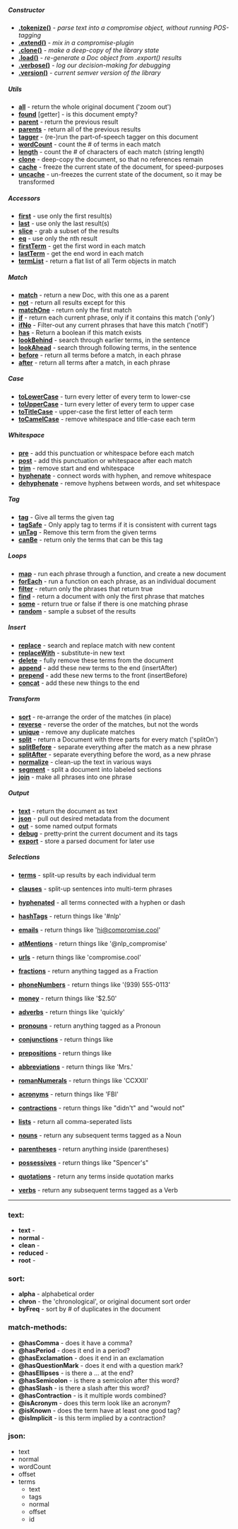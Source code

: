 ##### Constructor
* **[.tokenize()](http://docs.compromise.cool/compromise-tokenize)** - *parse text into a compromise object, without running POS-tagging*
* **[.extend()]()** - *mix in a compromise-plugin*
* **[.clone()]()** - *make a deep-copy of the library state*
* **[.load()]()** - *re-generate a Doc object from .export() results*
* **[.verbose()]()**  -  *log our decision-making for debugging*
* **[.version()]()**  -  *current semver version of the library*

##### Utils
* **[all]()** - return the whole original document ('zoom out')
* **[found]()** [getter] - is this document empty?
* **[parent]()** - return the previous result
* **[parents]()** - return all of the previous results
* **[tagger]()** - (re-)run the part-of-speech tagger on this document
* **[wordCount]()**  -  count the # of terms in each match
* **[length]()**  - count the # of characters of each match  (string length)
* **[clone]()**  -  deep-copy the document, so that no references remain
* **[cache]()**  -  freeze the current state of the document, for speed-purposes 
* **[uncache]()**  -  un-freezes the current state of the document, so it may be transformed

##### Accessors
* **[first]()**  -  use only the first result(s)
* **[last]()**  -  use only the last result(s)
* **[slice]()**  -  grab a subset of the results
* **[eq]()**  -  use only the nth result
* **[firstTerm]()**  -  get the first word in each match
* **[lastTerm]()**  -  get the end word in each match
* **[termList]()**  -  return a flat list of all Term objects in match 

##### Match
* **[match]()**  -  return a new Doc, with this one as a parent
* **[not]()**  -  return all results except for this
* **[matchOne]()**  -  return only the first match
* **[if]()**  -  return each current phrase, only if it contains this match ('only')
* **[ifNo]()**  -  Filter-out any current phrases that have this match ('notIf')
* **[has]()**  -  Return a boolean if this match exists
* **[lookBehind]()**  -  search through earlier terms, in the sentence
* **[lookAhead]()**  -  search through following terms, in the sentence
* **[before]()**  -  return all terms before a match, in each phrase
* **[after]()**  -  return all terms after a match, in each phrase

##### Case
* **[toLowerCase]()**  -  turn every letter of every term to lower-cse
* **[toUpperCase]()**  -  turn every letter of every term to upper case
* **[toTitleCase]()**  -  upper-case the first letter of each term
* **[toCamelCase]()**  -  remove whitespace and title-case each term

##### Whitespace
* **[pre]()**  -  add this punctuation or whitespace before each match 
* **[post]()**  -  add this punctuation or whitespace after each match
* **[trim]()**  -  remove start and end whitespace
* **[hyphenate]()**  -  connect words with hyphen, and remove whitespace
* **[dehyphenate]()**  -  remove hyphens between words, and set whitespace
  
##### Tag
* **[tag]()**  -  Give all terms the given tag
* **[tagSafe]()**  -  Only apply tag to terms if it is consistent with current tags
* **[unTag]()**  -  Remove this term from the given terms
* **[canBe]()**  -  return only the terms that can be this tag

##### Loops
* **[map]()** - run each phrase through a function, and create a new document
* **[forEach]()**  -  run a function on each phrase, as an individual document
* **[filter]()**  -  return only the phrases that return true
* **[find]()**  -  return a document with only the first phrase that matches
* **[some]()**  -  return true or false if there is one matching phrase
* **[random]()**  -  sample a subset of the results

##### Insert
* **[replace]()**  -  search and replace match with new content
* **[replaceWith]()**  -  substitute-in new text
* **[delete]()**  -  fully remove these terms from the document
* **[append]()**  -  add these new terms to the end (insertAfter)
* **[prepend]()**  -  add these new terms to the front (insertBefore)
* **[concat]()**  -  add these new things to the end

##### Transform
* **[sort]()**  -  re-arrange the order of the matches (in place)
* **[reverse]()**  -  reverse the order of the matches, but not the words
* **[unique]()**  -  remove any duplicate matches
* **[split]()**  -  return a Document with three parts for every match ('splitOn')
* **[splitBefore]()**  -  separate everything after the match as a new phrase
* **[splitAfter]()**  -  separate everything before the word, as a new phrase 
* **[normalize]()** - clean-up the text in various ways
* **[segment]()** - split a document into labeled sections
* **[join]()** - make all phrases into one phrase 

##### Output
* **[text]()**  -  return the document as text
* **[json]()**  -  pull out desired metadata from the document
* **[out]()**  -  some named output formats
* **[debug]()**  -  pretty-print the current document and its tags
* **[export]()**  -  store a parsed document for later use
  
##### Selections
* **[terms]()**  -  split-up results by each individual term
* **[clauses]()**  -  split-up sentences into multi-term phrases
* **[hyphenated]()**  -   all terms connected with a hyphen or dash

* **[hashTags]()**  -  return things like '#nlp'
* **[emails]()**  -  return things like 'hi@compromise.cool'
* **[atMentions]()**  -  return things like '@nlp_compromise'
* **[urls]()**  -  return things like 'compromise.cool'

* **[fractions]()**  -  return anything tagged as a Fraction
* **[phoneNumbers]()**  -  return things like '(939) 555-0113'
* **[money]()**  -  return things like '$2.50'

* **[adverbs]()**  -  return things like 'quickly'
* **[pronouns]()**  -  return anything tagged as a Pronoun
* **[conjunctions]()**  -  return things like 
* **[prepositions]()**  -  return things like 
* **[abbreviations]()**  -  return things like 'Mrs.'
* **[romanNumerals]()**  -  return things like 'CCXXII'

* **[acronyms]()**  -  return things like 'FBI'  
* **[contractions]()**  -  return things like "didn't" and "would not"
* **[lists]()**  -  return all comma-seperated lists
* **[nouns]()**  -   return any subsequent terms tagged as a Noun
* **[parentheses]()**  -  return anything inside (parentheses)
* **[possessives]()**  -  return things like "Spencer's"
* **[quotations]()**  -  return any terms inside quotation marks
* **[verbs]()**  -  return any subsequent terms tagged as a Verb

---

### text:
  * **text**  -  
  * **normal**  -  
  * **clean**  -  
  * **reduced**  -  
  * **root**  -  

### sort:
  * **alpha**  -  alphabetical order
  * **chron**  -  the 'chronological', or original document sort order 
  * **byFreq**  -  sort by # of duplicates in the document

### match-methods:
  * **@hasComma**  -  does it have a comma?
  * **@hasPeriod**  -  does it end in a period?
  * **@hasExclamation**  -  does it end in an exclamation
  * **@hasQuestionMark**  -  does it end with a question mark?
  * **@hasEllipses**  -  is there a ... at the end?
  * **@hasSemicolon**  -  is there a semicolon after this word?
  * **@hasSlash**  -  is there a slash after this word?
  * **@hasContraction**  -  is it multiple words combined?
  * **@isAcronym**  -  does this term look like an acronym?
  * **@isKnown**  -  does the term have at least one good tag?
  * **@isImplicit**  -  is this term implied by a contraction?
 
### json:
  * text
  * normal
  * wordCount
  * offset
  * terms
    * text
    * tags
    * normal
    * offset
    * id

